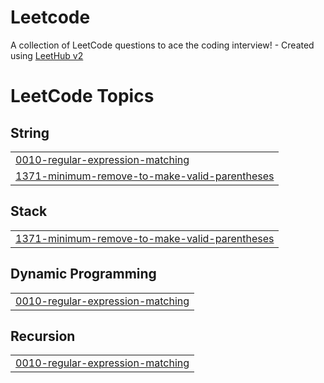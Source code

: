 # Leetcode
A collection of LeetCode questions to ace the coding interview! - Created using [LeetHub v2](https://github.com/arunbhardwaj/LeetHub-2.0)

<!---LeetCode Topics Start-->
# LeetCode Topics
## String
|  |
| ------- |
| [0010-regular-expression-matching](https://github.com/parth-awasthi/Leetcode/tree/master/0010-regular-expression-matching) |
| [1371-minimum-remove-to-make-valid-parentheses](https://github.com/parth-awasthi/Leetcode/tree/master/1371-minimum-remove-to-make-valid-parentheses) |
## Stack
|  |
| ------- |
| [1371-minimum-remove-to-make-valid-parentheses](https://github.com/parth-awasthi/Leetcode/tree/master/1371-minimum-remove-to-make-valid-parentheses) |
## Dynamic Programming
|  |
| ------- |
| [0010-regular-expression-matching](https://github.com/parth-awasthi/Leetcode/tree/master/0010-regular-expression-matching) |
## Recursion
|  |
| ------- |
| [0010-regular-expression-matching](https://github.com/parth-awasthi/Leetcode/tree/master/0010-regular-expression-matching) |
<!---LeetCode Topics End-->